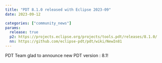 ```yaml
---
title: "PDT 8.1.0 released with Eclipse 2023-09"
date: 2023-09-12

categories: ["community_news"]
params:
  release: true
  p2: https://projects.eclipse.org/projects/tools.pdt/releases/8.1.0/
  nn: https://github.com/eclipse-pdt/pdt/wiki/NewIn81
--- 
```

PDT Team glad to announce new PDT version : 8.1!

